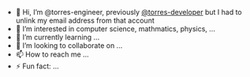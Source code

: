 - 👋 Hi, I’m @torres-engineer, previously [@torres-developer](https://github.com/torres-developer) but I had to unlink my email address from that account
- 👀 I’m interested in computer science, mathmatics, physics, ...
- 🌱 I’m currently learning ...
- 💞️ I’m looking to collaborate on ...
- 📫 How to reach me ...
- ⚡ Fun fact: ...

<!---
torres-engineer/torres-engineer is a ✨ special ✨ repository because its `README.md` (this file) appears on your GitHub profile.
You can click the Preview link to take a look at your changes.
--->
